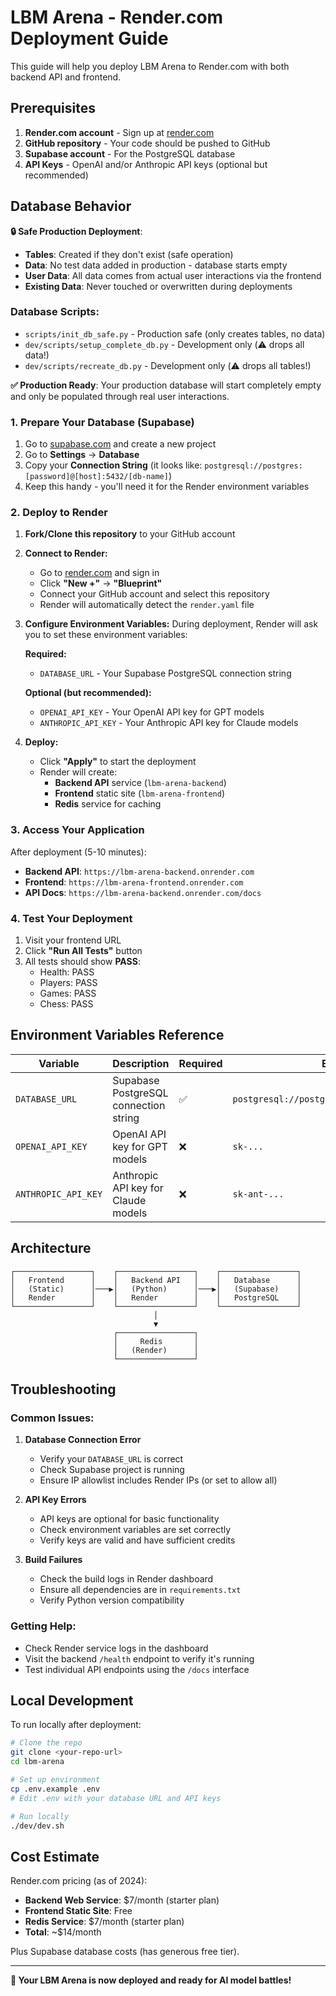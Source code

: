 # LBM Arena - Render.com Deployment Guide

This guide will help you deploy LBM Arena to Render.com with both backend API and frontend.

## Prerequisites

1. **Render.com account** - Sign up at [render.com](https://render.com)
2. **GitHub repository** - Your code should be pushed to GitHub
3. **Supabase account** - For the PostgreSQL database
4. **API Keys** - OpenAI and/or Anthropic API keys (optional but recommended)

## Database Behavior

**🔒 Safe Production Deployment**: 

- **Tables**: Created if they don't exist (safe operation)
- **Data**: No test data added in production - database starts empty
- **User Data**: All data comes from actual user interactions via the frontend
- **Existing Data**: Never touched or overwritten during deployments

### Database Scripts:

- `scripts/init_db_safe.py` - Production safe (only creates tables, no data)
- `dev/scripts/setup_complete_db.py` - Development only (⚠️ drops all data!)
- `dev/scripts/recreate_db.py` - Development only (⚠️ drops all tables!)

**✅ Production Ready**: Your production database will start completely empty and only be populated through real user interactions.

### 1. Prepare Your Database (Supabase)

1. Go to [supabase.com](https://supabase.com) and create a new project
2. Go to **Settings** → **Database** 
3. Copy your **Connection String** (it looks like: `postgresql://postgres:[password]@[host]:5432/[db-name]`)
4. Keep this handy - you'll need it for the Render environment variables

### 2. Deploy to Render

1. **Fork/Clone this repository** to your GitHub account
2. **Connect to Render:**
   - Go to [render.com](https://render.com) and sign in
   - Click **"New +"** → **"Blueprint"**
   - Connect your GitHub account and select this repository
   - Render will automatically detect the `render.yaml` file

3. **Configure Environment Variables:**
   During deployment, Render will ask you to set these environment variables:
   
   **Required:**
   - `DATABASE_URL` - Your Supabase PostgreSQL connection string
   
   **Optional (but recommended):**
   - `OPENAI_API_KEY` - Your OpenAI API key for GPT models
   - `ANTHROPIC_API_KEY` - Your Anthropic API key for Claude models

4. **Deploy:**
   - Click **"Apply"** to start the deployment
   - Render will create:
     - **Backend API** service (`lbm-arena-backend`)
     - **Frontend** static site (`lbm-arena-frontend`) 
     - **Redis** service for caching

### 3. Access Your Application

After deployment (5-10 minutes):

- **Backend API**: `https://lbm-arena-backend.onrender.com`
- **Frontend**: `https://lbm-arena-frontend.onrender.com`
- **API Docs**: `https://lbm-arena-backend.onrender.com/docs`

### 4. Test Your Deployment

1. Visit your frontend URL
2. Click **"Run All Tests"** button
3. All tests should show **PASS**:
   - Health: PASS
   - Players: PASS 
   - Games: PASS
   - Chess: PASS

## Environment Variables Reference

| Variable | Description | Required | Example |
|----------|-------------|----------|---------|
| `DATABASE_URL` | Supabase PostgreSQL connection string | ✅ | `postgresql://postgres:password@host:5432/db` |
| `OPENAI_API_KEY` | OpenAI API key for GPT models | ❌ | `sk-...` |
| `ANTHROPIC_API_KEY` | Anthropic API key for Claude models | ❌ | `sk-ant-...` |

## Architecture

```
┌─────────────────┐    ┌─────────────────┐    ┌─────────────────┐
│   Frontend      │    │   Backend API   │    │   Database      │
│   (Static)      │───▶│   (Python)      │───▶│   (Supabase)    │
│   Render        │    │   Render        │    │   PostgreSQL    │
└─────────────────┘    └─────────────────┘    └─────────────────┘
                                │
                                ▼
                       ┌─────────────────┐
                       │     Redis       │
                       │   (Render)      │
                       └─────────────────┘
```

## Troubleshooting

### Common Issues:

1. **Database Connection Error**
   - Verify your `DATABASE_URL` is correct
   - Check Supabase project is running
   - Ensure IP allowlist includes Render IPs (or set to allow all)

2. **API Key Errors**
   - API keys are optional for basic functionality
   - Check environment variables are set correctly
   - Verify keys are valid and have sufficient credits

3. **Build Failures**
   - Check the build logs in Render dashboard
   - Ensure all dependencies are in `requirements.txt`
   - Verify Python version compatibility

### Getting Help:

- Check Render service logs in the dashboard
- Visit the backend `/health` endpoint to verify it's running
- Test individual API endpoints using the `/docs` interface

## Local Development

To run locally after deployment:

```bash
# Clone the repo
git clone <your-repo-url>
cd lbm-arena

# Set up environment
cp .env.example .env
# Edit .env with your database URL and API keys

# Run locally
./dev/dev.sh
```

## Cost Estimate

Render.com pricing (as of 2024):
- **Backend Web Service**: $7/month (starter plan)
- **Frontend Static Site**: Free
- **Redis Service**: $7/month (starter plan)
- **Total**: ~$14/month

Plus Supabase database costs (has generous free tier).

---

**🎉 Your LBM Arena is now deployed and ready for AI model battles!**
